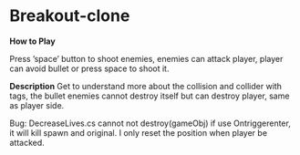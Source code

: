# Breakout-clone
**How to Play**

Press ’space’ button to shoot enemies, enemies can attack player, player can avoid bullet or press space to shoot it.

**Description**
Get to understand more about the collision and collider with tags, the bullet enemies cannot destroy itself but can destroy player, same as player side.

Bug: DecreaseLives.cs cannot not destroy(gameObj) if use Ontriggerenter, it will kill spawn and original. I only reset the position when player be attacked.

